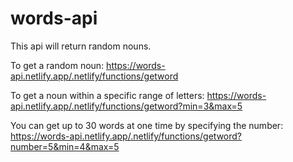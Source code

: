 # words-api

This api will return random nouns. 

To get a random noun: 
https://words-api.netlify.app/.netlify/functions/getword

To get a noun within a specific range of letters: 
https://words-api.netlify.app/.netlify/functions/getword?min=3&max=5

You can get up to 30 words at one time by specifying the number: 
https://words-api.netlify.app/.netlify/functions/getword?number=5&min=4&max=5